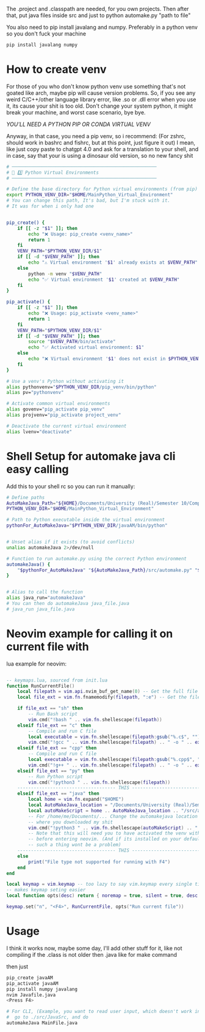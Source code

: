The .project and .classpath are needed, for you own projects.
Then after that, put java files inside src and just to python automake.py "path to file"

You also need to pip install javalang and numpy. Preferably in a python venv so you don't fuck your machine

```bash
pip install javalang numpy
```

# How to create venv

For those of you who don't know python venv use something that's not goated like arch, maybe pip will cause version problems.
So, if you see any weird C/C++/other language library error, like .so or .dll error when you use it, its cause your shit is too old.
Don't change your system python, it might break your machine, and worst case scenario, bye bye.

_YOU'LL NEED A PYTHON PIP OR CONDA VIRTUAL VENV_

Anyway, in that case, you need a pip venv, so i recommend:
(For zshrc, should work in bashrc and fishrc, but at this point, just figure it out)
I mean, like just copy paste to chatgpt 4.0 and ask for a translation to your shell, and in case, say that your is using a
dinosaur old version, so no new fancy shit

```bash
# ─────────────────────────────────────────────────────
# 🚀 3️⃣ Python Virtual Environments
# ─────────────────────────────────────────────────────

# Define the base directory for Python virtual environments (from pip)
export PYTHON_VENV_DIR="$HOME/MainPython_Virtual_Environment"
# You can change this path, It's bad, but I'm stuck with it.
# It was for when i only had one


pip_create() {
    if [[ -z "$1" ]]; then
        echo "❌ Usage: pip_create <venv_name>"
        return 1
    fi
    VENV_PATH="$PYTHON_VENV_DIR/$1"
    if [[ -d "$VENV_PATH" ]]; then
        echo "⚠️ Virtual environment '$1' already exists at $VENV_PATH"
    else
        python -m venv "$VENV_PATH"
        echo "✅ Virtual environment '$1' created at $VENV_PATH"
    fi
}

pip_activate() {
    if [[ -z "$1" ]]; then
        echo "❌ Usage: pip_activate <venv_name>"
        return 1
    fi
    VENV_PATH="$PYTHON_VENV_DIR/$1"
    if [[ -d "$VENV_PATH" ]]; then
        source "$VENV_PATH/bin/activate"
        echo "✅ Activated virtual environment: $1"
    else
        echo "❌ Virtual environment '$1' does not exist in $PYTHON_VENV_DIR"
    fi
}

# Use a venv's Python without activating it
alias pythonvenv="$PYTHON_VENV_DIR/pip_venv/bin/python"
alias pv="pythonvenv"

# Activate common virtual environments
alias govenv="pip_activate pip_venv"
alias projvenv="pip_activate project_venv"

# Deactivate the current virtual environment
alias lvenv="deactivate"

```

# Shell Setup for automake java cli easy calling

Add this to your shell rc so you can run it manually:

```bash
# Define paths
AutoMakeJava_Path="${HOME}/Documents/University (Real)/Semester 10/Comp 303/AutomakeJava"
PYTHON_VENV_DIR="$HOME/MainPython_Virtual_Environment"

# Path to Python executable inside the virtual environment
pythonFor_AutoMakeJava="$PYTHON_VENV_DIR/javaAM/bin/python"


# Unset alias if it exists (to avoid conflicts)
unalias automakeJava 2>/dev/null

# Function to run automake.py using the correct Python environment
automakeJava() {
	"$pythonFor_AutoMakeJava" "${AutoMakeJava_Path}/src/automake.py" "$@"
}


# Alias to call the function
alias java_run="automakeJava"
# You can then do automakeJava java_file.java
# java_run java_file.java

```

# Neovim example for calling it on current file with <F4>

lua example for neovim:

```lua

-- keymaps.lua, sourced from init.lua
function RunCurrentFile()
	local filepath = vim.api.nvim_buf_get_name(0) -- Get the full file path
	local file_ext = vim.fn.fnamemodify(filepath, ":e") -- Get the file extension

	if file_ext == "sh" then
		-- Run Bash script
		vim.cmd("!bash " .. vim.fn.shellescape(filepath))
	elseif file_ext == "c" then
		-- Compile and run C file
		local executable = vim.fn.shellescape(filepath:gsub("%.c$", ""))
		vim.cmd("!gcc " .. vim.fn.shellescape(filepath) .. " -o " .. executable .. " && " .. executable)
	elseif file_ext == "cpp" then
		-- Compile and run C file
		local executable = vim.fn.shellescape(filepath:gsub("%.cpp$", ""))
		vim.cmd("!g++ " .. vim.fn.shellescape(filepath) .. " -o " .. executable .. " && " .. executable)
	elseif file_ext == "py" then
		-- Run Python script
		vim.cmd("!python3 " .. vim.fn.shellescape(filepath))
    ------------------------------------ THIS ------------------------------------------------------------
	elseif file_ext == "java" then
		local home = vim.fn.expand("$HOME")
		local AutoMakeJava_location = "/Documents/University (Real)/Semester 10/Comp 303/AutomakeJava"
		local autoMakeScript = home .. AutoMakeJava_location .. "/src/automake.py"
        -- For /home/me/Documents/... Change the automakejava location for
        -- where you downloaded my shit
		vim.cmd("!python3 " .. vim.fn.shellescape(autoMakeScript) .. " " .. vim.fn.shellescape(filepath))
        -- Note that this will need you to have activated the venv with javalang and numpy
        -- before entering neovim. (And if its installed on your default python,
        -- such a thing wont be a problem)
    ------------------------------------ THIS ------------------------------------------------------------
	else
		print("File type not supported for running with F4")
	end
end

local keymap = vim.keymap -- too lazy to say vim.keymap every single time
-- makes keymap seting easier
local function opts(desc) return { noremap = true, silent = true, desc = desc } end

keymap.set("n", "<F4>", RunCurrentFile, opts("Run current file"))


```

# Usage

I think it works now, maybe some day, I'll add other stuff for it, like not compiling if the .class is not older then .java like for make command

then just

```bash
pip_create javaAM
pip_activate javaAM
pip install numpy javalang
nvim Javafile.java
<Press F4>

# For CLI, (Example, you want to read user input, which doesn't work inside neovim)
#  go to ./src/JavaSrc, and do
automakeJava MainFile.java

```
